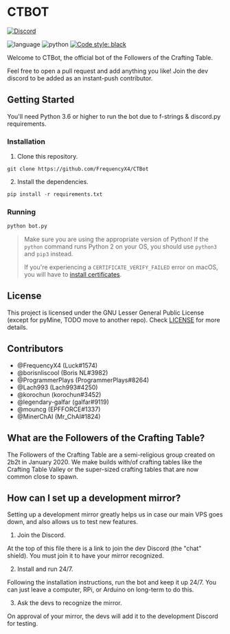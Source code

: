 # CTBOT
[![Discord](https://img.shields.io/discord/672129232146661377)](https://discord.gg/vJGBSnW)

![language](https://img.shields.io/badge/language-python-blue)
![python](https://img.shields.io/badge/python-3.7%20|%203.8%20|%203.9-blue)
[![Code style: black](https://img.shields.io/badge/code%20style-black-000000.svg)](https://github.com/psf/black)

Welcome to CTBot, the official bot of the Followers of the Crafting Table.

Feel free to open a pull request and add anything you like! Join the dev discord to be added as an instant-push contributor.

## Getting Started

You'll need Python 3.6 or higher to run the bot due to f-strings & discord.py requirements.

### Installation
1. Clone this repository.
```
git clone https://github.com/FrequencyX4/CTBot
```
2. Install the dependencies.
```py
pip install -r requirements.txt
```
### Running
```py
python bot.py
```

> Make sure you are using the appropriate version of Python! If the `python` command runs Python 2 on your OS, you should use `python3` and `pip3` instead.
>
> If you're experiencing a `CERTIFICATE_VERIFY_FAILED` error on macOS, you will have to [install certificates](https://stackoverflow.com/questions/40684543/how-to-make-python-use-ca-certificates-from-mac-os-truststore).

## License
This project is licensed under the GNU Lesser General Public License (except for pyMine, TODO move to another repo). Check [LICENSE](https://github.com/FrequencyX4/CTBot/blob/master/LICENSE) for more details.


## Contributors
- @FrequencyX4 (Luck#1574)
- @borisnliscool (Boris NL#3982)
- @ProgrammerPlays (ProgrammerPlays#8264)
- @Lach993 (Lach993#4250)
- @korochun (korochun#3452)
- @legendary-galfar (galfar#9119)
- @mouncg (EPFFORCE#1337)
- @MinerChAI (Mr_ChAI#1824)


## What are the Followers of the Crafting Table?
The Followers of the Crafting Table are a semi-religious group created on 2b2t in January 2020. We make builds with/of crafting tables like the Crafting Table Valley or the super-sized crafting tables that are now common close to spawn. 

## How can I set up a development mirror?
Setting up a development mirror greatly helps us in case our main VPS goes down, and also allows us to test new features.
1. Join the Discord.

At the top of this file there is a link to join the dev Discord (the "chat" shield). You must join it to have your mirror recognized.

2. Install and run 24/7.

Following the installation instructions, run the bot and keep it up 24/7. You can just leave a computer, RPi, or Arduino on long-term to do this.

3. Ask the devs to recognize the mirror.

On approval of your mirror, the devs will add it to the development Discord for testing.
